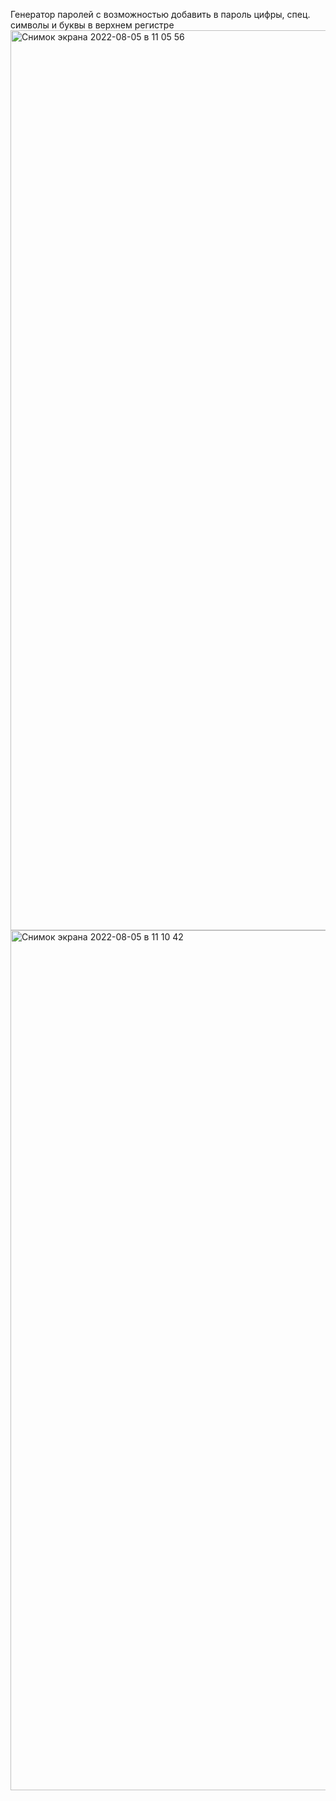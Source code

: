 Генератор паролей с возможностью добавить в пароль цифры, спец. символы и буквы в верхнем регистре
<img width="1440" alt="Снимок экрана 2022-08-05 в 11 05 56" src="https://user-images.githubusercontent.com/70816286/183032000-05654f94-d8a2-40cf-966b-b8f26648e49b.png">
<img width="1376" alt="Снимок экрана 2022-08-05 в 11 10 42" src="https://user-images.githubusercontent.com/70816286/183033167-3dc7b490-ae8e-451b-b071-1f3996a14fc1.png">
